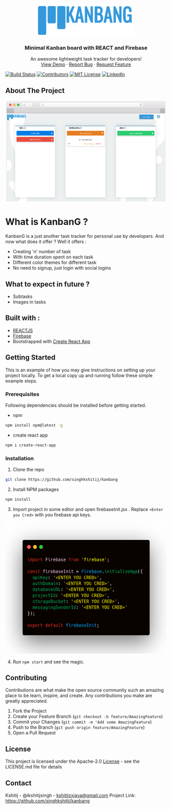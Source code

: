 <p align="center">
  <a href="https://github.com/singhkshitij/kanbang/">
    <img src="https://github.com/singhkshitij/kanbang/blob/master/public/images/logo.png" alt="Logo" width="300" height="100">
  </a>

  <h3 align="center">Minimal Kanban board with REACT and Firebase</h3>

  <p align="center">
    An awesome lightweight task tracker for developers!
    <br />
    <a href="https://kanbang.ml/">View Demo</a>
    ·
    <a href="https://github.com/singhkshitij/kanbang/issues">Report Bug</a>
    ·
    <a href="https://github.com/singhkshitij/kanbang/issues">Request Feature</a>
  </p>

<!-- PROJECT SHIELDS -->
[![Build Status][build-shield]]()
[![Contributors][contributors-shield]]()
[![MIT License][license-shield]][license-url]
[![LinkedIn][linkedin-shield]][linkedin-url]

</p>

<!-- ABOUT THE PROJECT -->
## About The Project

[![Kanbang Screen Shot][product-screenshot]](https://kanbang.ml)


# What is KanbanG ?

KanbanG is a just another task tracker for personal use by developers. And now what does it offer ? Well it offers : 
  - Creating 'n' number of task
  - With time duration spent on each task
  - Different color themes for different task
  - No need to signup, just login with social logins
## What to expect in future ?
  - Subtasks
  - Images in tasks

## Built with :
 - [REACTJS](https://reactjs.org/)
 - [Firebase](https://firebase.google.com/)
 - Bootstrapped with [Create React App](https://www.npmjs.com/create-react-app)
 
 
 <!-- GETTING STARTED -->
## Getting Started

This is an example of how you may give instructions on setting up your project locally.
To get a local copy up and running follow these simple example steps.

### Prerequisites

Following dependencies should be installed before getting started.
* npm
```sh
npm install npm@latest -g
```
* create react app
```sh
npm i create-react-app
```

### Installation

1. Clone the repo
```sh
git clone https://github.com/singhkshitij/kanbang
```
2. Install NPM packages
```sh
npm install
```
3. Import project in some editor and open firebaseInit.jsx . Replace `<Enter you Cred>` with you firebase api keys.
<p align="center"><img src="https://github.com/singhkshitij/kanbang/blob/master/public/images/firebaseInit.png" alt="Logo" width="529" height="410"></p>
  
 4. Run `npm start` and see the magic.
 
## Contributing

Contributions are what make the open source community such an amazing place to be learn, inspire, and create. Any contributions you make are greatly appreciated.

   1. Fork the Project
   2. Create your Feature Branch (`git checkout -b feature/AmazingFeature`)
   3. Commit your Changes (`git commit -m 'Add some AmazingFeature`)
   4. Push to the Branch (`git push origin feature/AmazingFeature`)
   5. Open a Pull Request
 
## License

This project is licensed under the Apache-2.0 [License](https://github.com/singhkshitij/kanbang/blob/master/LICENSE) - see the LICENSE.md file for details

## Contact

Kshitij - @ikshitijsingh - kshitijzxjava@gmail.com
Project Link: https://github.com/singhkshitij/kanbang

<!-- MARKDOWN LINKS & IMAGES -->
[build-shield]: https://img.shields.io/badge/build-passing-brightgreen.svg?style=flat-square
[contributors-shield]: https://img.shields.io/badge/contributors-1-orange.svg?style=flat-square
[license-shield]: https://img.shields.io/badge/license-MIT-blue.svg?style=flat-square
[license-url]: https://github.com/singhkshitij/kanbang/blob/master/LICENSE
[linkedin-shield]: https://img.shields.io/badge/-LinkedIn-black.svg?style=flat-square&logo=linkedin&colorB=555
[linkedin-url]: https://www.linkedin.com/in/ikshitijsingh/
[product-screenshot]: https://github.com/singhkshitij/kanbang/blob/master/public/images/frame.PNG
